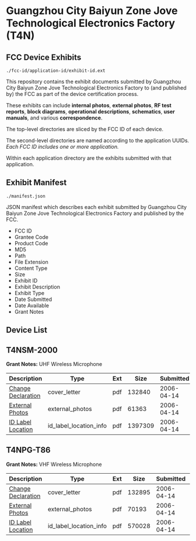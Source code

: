 # Guangzhou City Baiyun Zone Jove Technological Electronics Factory (T4N)
## FCC Device Exhibits

```
./fcc-id/application-id/exhibit-id.ext
```

This repository contains the exhibit documents submitted by Guangzhou City Baiyun Zone Jove Technological Electronics Factory to (and published by) the FCC as part of the device certification process.

These exhibits can include **internal photos**, **external photos**, **RF test reports**, **block diagrams**, **operational descriptions**, **schematics**, **user manuals**, and various **correspondence**.

The top-level directories are sliced by the FCC ID of each device.

The second-level directories are named according to the application UUIDs. *Each FCC ID includes one or more application.*

Within each application directory are the exhibits submitted with that application. 

## Exhibit Manifest

```
./manifest.json
```

JSON manifest which describes each exhibit submitted by Guangzhou City Baiyun Zone Jove Technological Electronics Factory and published by the FCC.

- FCC ID
- Grantee Code
- Product Code
- MD5
- Path
- File Extension
- Content Type
- Size
- Exhibit ID
- Exhibit Description
- Exhibit Type
- Date Submitted
- Date Available
- Grant Notes

## Device List
## T4NSM-2000
**Grant Notes:** UHF Wireless Microphone

| Description | Type | Ext | Size | Submitted | Available |
| ----------- | ---- | --- | ---- | --------- | --------- |
| [Change Declaration](T4NSM-2000/724ad99291e28ac1a54d3a393870213a/647314.pdf) | cover_letter | pdf | 132840 | 2006-04-14 | 2006-04-14 |
| [External Photos](T4NSM-2000/724ad99291e28ac1a54d3a393870213a/647313.pdf) | external_photos | pdf | 61363 | 2006-04-14 | 2006-04-14 |
| [ID Label Location](T4NSM-2000/724ad99291e28ac1a54d3a393870213a/647312.pdf) | id_label_location_info | pdf | 1397309 | 2006-04-14 | 2006-04-14 |
## T4NPG-T86
**Grant Notes:** VHF Wireless Microphone

| Description | Type | Ext | Size | Submitted | Available |
| ----------- | ---- | --- | ---- | --------- | --------- |
| [Change Declaration](T4NPG-T86/12e74b3ce0f6f219c1a66079108b5cea/647311.pdf) | cover_letter | pdf | 132895 | 2006-04-14 | 2006-04-14 |
| [External Photos](T4NPG-T86/12e74b3ce0f6f219c1a66079108b5cea/647310.pdf) | external_photos | pdf | 70193 | 2006-04-14 | 2006-04-14 |
| [ID Label Location](T4NPG-T86/12e74b3ce0f6f219c1a66079108b5cea/647309.pdf) | id_label_location_info | pdf | 570028 | 2006-04-14 | 2006-04-14 |
